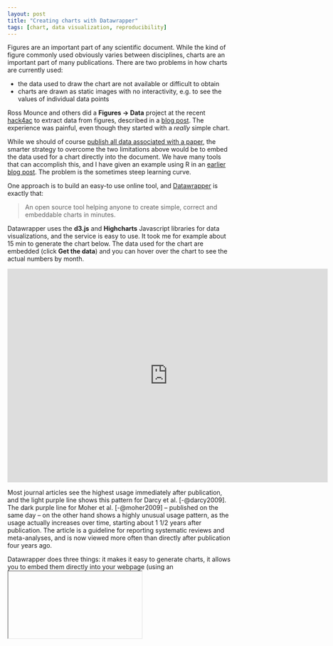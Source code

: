 ```yaml
---
layout: post
title: "Creating charts with Datawrapper"
tags: [chart, data visualization, reproducibility]
---
```


Figures are an important part of any scientific document. While the kind of figure commonly used obviously varies between disciplines, charts are an important part of many publications. There are two problems in how charts are currently used:

* the data used to draw the chart are not available or difficult to obtain
* charts are drawn as static images with no interactivity, e.g. to see the values of individual data points

Ross Mounce and others did a **Figures → Data** project at the recent [hack4ac](http://hacka4ac.com) to extract data from figures, described in a [blog post](http://rossmounce.co.uk/2013/07/09/hack4ac-recap/). The experience was painful, even though they started with a *really* simple chart.

While we should of course [publish all data associated with a paper](http://datadryad.org/), the smarter strategy to overcome the two limitations above would be to embed the data used for a chart directly into the document. We have many tools that can accomplish this, and I have given an example using R in an [earlier blog post](/2013/06/17/what-is-scholarly-markdown/). The problem is the sometimes steep learning curve.

One approach is to build an easy-to use online tool, and [Datawrapper](http://datawrapper.de/) is exactly that:

> An open source tool helping anyone to create simple, correct and embeddable charts in minutes.

Datawrapper uses the **d3.js** and **Highcharts** Javascript libraries for data visualizations, and the service is easy to use. It took me for example about 15 min to generate the chart below. The data used for the chart are embedded (click **Get the data**) and you can hover over the chart to see the actual numbers by month.

<iframe src="http://s3.datawrapper.de/7PqqU/" frameborder="0" allowtransparency="true" allowfullscreen="allowfullscreen" webkitallowfullscreen="webkitallowfullscreen" mozallowfullscreen="mozallowfullscreen" oallowfullscreen="oallowfullscreen" msallowfullscreen="msallowfullscreen" width="720" height="480"></iframe>

Most journal articles see the highest usage immediately after publication, and the light purple line shows this pattern for Darcy et al. [-@darcy2009]. The dark purple line for Moher et al. [-@moher2009] – published on the same day – on the other hand shows a highly unusual usage pattern, as the usage actually increases over time, starting about 1 1/2 years after publication. The article is a guideline for reporting systematic reviews and meta-analyses, and is now viewed more often than directly after publication four years ago.

Datawrapper does three things: it makes it easy to generate charts, it allows you to embed them directly into your webpage (using an <iframe> tag), and it is Open Source software (MIT license, Github repo [here](https://github.com/datawrapper/datawrapper) so that you can help improve the code and host this service on your own. DataWrapper was written in Javascript and PHP by a group of German journalists, and the main focus is data journalism where the service has become really [popular](http://blog.datawrapper.de/2013/datawrapper-crosses-mark-of-10-million-visits/) with more than 3.5 million views of embedded charts in May 2013 alone.

Datawrapper is a perfect tool for science blogs and websites with scientific content, but it can also enhance the charts in scientific articles. We need a few additional chart types, error bars and more flexible labeling. And we might want to add a license picker, making it easy to add a Creative Commons license so that it is clear how the chart can be reused. Datawrapper is intended for online use, but the service can also save the charts as PNG or PDF. We would want to add saving to SVG (already used for online rendering) for easier embedding into the XML and epub versions of articles.

References
----------